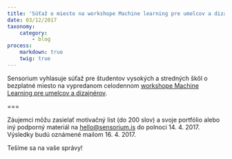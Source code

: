 ```yaml
---
title: 'Súťaž o miesto na workshope Machine learning pre umelcov a dizajnérov!'
date: 03/12/2017
taxonomy:
    category:
        - blog
process:
    markdown: true
    twig: true
---
```


Sensorium vyhlasuje súťaž pre študentov vysokých a stredných škôl o bezplatné miesto na vypredanom celodennom [workshope Machine Learning pre umelcov a dizajnérov](http://www.sensorium.is/workshops/machine-learning). 

===

Záujemci môžu zasielať motivačný list (do 200 slov) a svoje portfólio alebo iný podporný materiál na
hello@sensorium.is do polnoci 14. 4. 2017. Výsledky budú oznámené mailom 16. 4. 2017.

Tešíme sa na vaše správy!